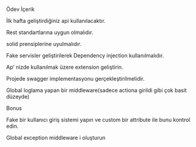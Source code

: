 Ödev İçerik

  İlk hafta geliştirdiğiniz api kullanılacaktır.

  Rest standartlarına uygun olmalıdır.

  solid prensiplerine uyulmalıdır.

  Fake servisler geliştirilerek Dependency injection kullanılmalıdır.

  Ap’ nizde kullanılmak üzere extension geliştirin.

  Projede swagger implementasyonu gerçekleştirilmelidir.

  Global loglama yapan bir middleware(sadece actiona girildi gibi çok basit düzeyde)

  Bonus

  Fake bir kullanıcı giriş sistemi yapın ve custom bir attribute ile bunu kontrol edin.

  Global exception middleware i oluşturun
